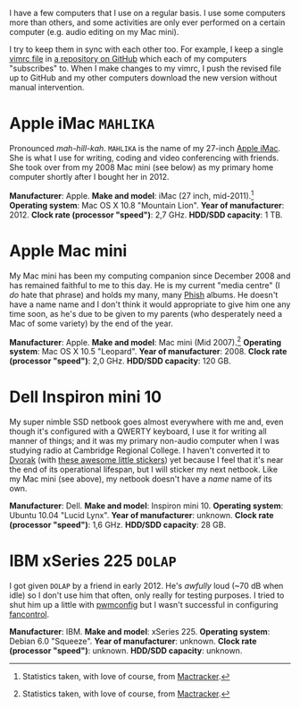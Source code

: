 I have a few computers that I use on a regular basis. I use some computers more than others, and some activities are only ever performed on a certain computer (e.g. audio editing on my Mac mini).

I try to keep them in sync with each other too. For example, I keep a single [vimrc file][] in [a repository on GitHub][GitHub steinhardt/vimrc] which each of my computers "subscribes" to. When I make changes to my vimrc, I push the revised file up to GitHub and my other computers download the new version without manual intervention.


# Apple iMac `MAHLIKA`

Pronounced *mah-hill-kah*. `MAHLIKA` is the name of my 27-inch [Apple iMac][]. She is what I use for writing, coding and video conferencing with friends. She took over from my 2008 Mac mini (see below) as my primary home computer shortly after I bought her in 2012.

**Manufacturer**: Apple.
**Make and model**: iMac (27 inch, mid-2011).[^mactracker]
**Operating system**: Mac OS X 10.8 "Mountain Lion".
**Year of manufacturer**: 2012.
**Clock rate (processor "speed")**: 2,7 GHz.
**HDD/SDD capacity**: 1 TB.


# Apple Mac mini

My Mac mini has been my computing companion since December 2008 and has remained faithful to me to this day. He is my current "media centre" (I *do* hate that phrase) and holds my many, many [Phish][] albums. He doesn't have a name name and I don't think it would appropriate to give him one any time soon, as he's due to be given to my parents (who desperately need a Mac of some variety) by the end of the year.

**Manufacturer**: Apple.
**Make and model**: Mac mini (Mid 2007).[^mactracker]
**Operating system**: Mac OS X 10.5 "Leopard".
**Year of manufacturer**: 2008.
**Clock rate (processor "speed")**: 2,0 GHz.
**HDD/SDD capacity**: 120 GB.


# Dell Inspiron mini 10

My super nimble SSD netbook goes almost everywhere with me and, even though it's configured with a QWERTY keyboard, I use it for writing all manner of things; and it was my primary non-audio computer when I was studying radio at Cambridge Regional College. I haven't converted it to [Dvorak][Dvorak Simplified Keyboard] (with [these awesome little stickers][Dvorak stickers]) yet because I feel that it's near the end of its operational lifespan, but I will sticker my next netbook. Like my Mac mini (see above), my netbook doesn't have a *name* name of its own.

**Manufacturer**: Dell.
**Make and model**: Inspiron mini 10.
**Operating system**: Ubuntu 10.04 "Lucid Lynx".
**Year of manufacturer**: unknown. <!-- FIXME -->
**Clock rate (processor "speed")**: 1,6 GHz.
**HDD/SDD capacity**: 28 GB.


# IBM xSeries 225 `DOLAP`

I got given `DOLAP` by a friend in early 2012. He's *awfully* loud (~70 dB when idle) so I don't use him that often, only really for testing purposes. I tried to shut him up a little with [pwmconfig][] but I wasn't successful in configuring [fancontrol][].

**Manufacturer**: IBM.
**Make and model**: xSeries 225.
**Operating system**: Debian 6.0 "Squeeze".
**Year of manufacturer**: unknown. <!-- FIXME -->
**Clock rate (processor "speed")**: unknown. <!-- FIXME -->
**HDD/SDD capacity**: unknown. <!-- FIXME GB (4x FIXME GB) -->


[Apple Mac mini]: http://en.wikipedia.org/wiki/Mac_Mini
[Apple iMac]: http://en.wikipedia.org/wiki/IMac
[Dvorak Simplified Keyboard]: http://en.wikipedia.org/wiki/Dvorak_Simplified_Keyboard
[Dvorak stickers]: http://learn.dvorak.nl/
[GitHub steinhardt/vimrc]: https://github.com/steinhardt/vimrc
[Phish]: http://en.wikipedia.org/wiki/Phish
[fancontrol]: http://linux.die.net/man/8/fancontrol
[pwmconfig]: http://linux.die.net/man/8/pwmconfig
[vimrc file]: http://vimdoc.sourceforge.net/htmldoc/starting.html#vimrc


[^mactracker]: Statistics taken, with love of course, from [Mactracker](http://mactracker.ca/).
